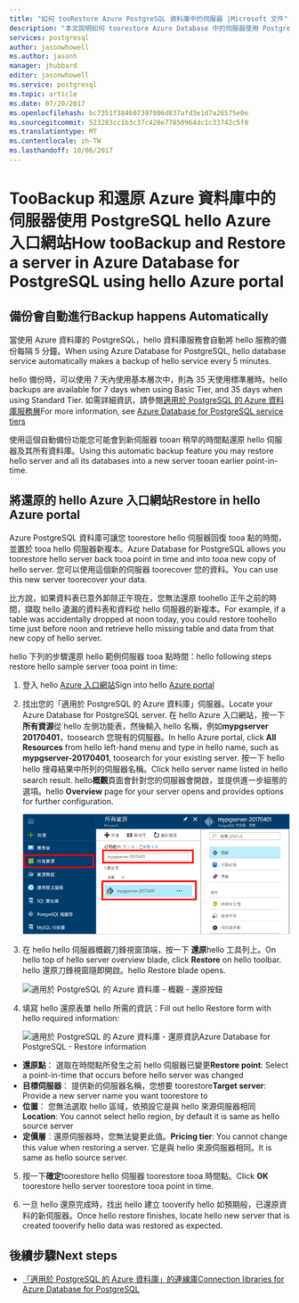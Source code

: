 ```yaml
---
title: "如何 tooRestore Azure PostgreSQL 資料庫中的伺服器 |Microsoft 文件"
description: "本文說明如何 toorestore Azure Database 中的伺服器使用 PostgreSQL hello Azure 入口網站。"
services: postgresql
author: jasonwhowell
ms.author: jasonh
manager: jhubbard
editor: jasonwhowell
ms.service: postgresql
ms.topic: article
ms.date: 07/20/2017
ms.openlocfilehash: bc7351f384607397806d837afd3e1d7a26575e0e
ms.sourcegitcommit: 523283cc1b3c37c428e77850964dc1c33742c5f0
ms.translationtype: MT
ms.contentlocale: zh-TW
ms.lasthandoff: 10/06/2017
---
```

# <a name="how-toobackup-and-restore-a-server-in-azure-database-for-postgresql-using-hello-azure-portal"></a><span data-ttu-id="0cb27-103">TooBackup 和還原 Azure 資料庫中的伺服器使用 PostgreSQL hello Azure 入口網站</span><span class="sxs-lookup"><span data-stu-id="0cb27-103">How tooBackup and Restore a server in Azure Database for PostgreSQL using hello Azure portal</span></span>

## <a name="backup-happens-automatically"></a><span data-ttu-id="0cb27-104">備份會自動進行</span><span class="sxs-lookup"><span data-stu-id="0cb27-104">Backup happens Automatically</span></span>
<span data-ttu-id="0cb27-105">當使用 Azure 資料庫的 PostgreSQL，hello 資料庫服務會自動將 hello 服務的備份每隔 5 分鐘。</span><span class="sxs-lookup"><span data-stu-id="0cb27-105">When using Azure Database for PostgreSQL, hello database service automatically makes a backup of hello service every 5 minutes.</span></span> 

<span data-ttu-id="0cb27-106">hello 備份時，可以使用 7 天內使用基本層次中，則為 35 天使用標準層時。</span><span class="sxs-lookup"><span data-stu-id="0cb27-106">hello backups are available for 7 days when using Basic Tier, and 35 days when using Standard Tier.</span></span> <span data-ttu-id="0cb27-107">如需詳細資訊，請參閱[適用於 PostgreSQL 的 Azure 資料庫服務層](concepts-service-tiers.md)</span><span class="sxs-lookup"><span data-stu-id="0cb27-107">For more information, see [Azure Database for PostgreSQL service tiers](concepts-service-tiers.md)</span></span>

<span data-ttu-id="0cb27-108">使用這個自動備份功能您可能會到新伺服器 tooan 稍早的時間點還原 hello 伺服器及其所有資料庫。</span><span class="sxs-lookup"><span data-stu-id="0cb27-108">Using this automatic backup feature you may restore hello server and all its databases into a new server tooan earlier point-in-time.</span></span>

## <a name="restore-in-hello-azure-portal"></a><span data-ttu-id="0cb27-109">將還原的 hello Azure 入口網站</span><span class="sxs-lookup"><span data-stu-id="0cb27-109">Restore in hello Azure portal</span></span>
<span data-ttu-id="0cb27-110">Azure PostgreSQL 資料庫可讓您 toorestore hello 伺服器回復 tooa 點的時間，並置於 tooa hello 伺服器新複本。</span><span class="sxs-lookup"><span data-stu-id="0cb27-110">Azure Database for PostgreSQL allows you toorestore hello server back tooa point in time and into tooa new copy of hello server.</span></span> <span data-ttu-id="0cb27-111">您可以使用這個新的伺服器 toorecover 您的資料。</span><span class="sxs-lookup"><span data-stu-id="0cb27-111">You can use this new server toorecover your data.</span></span> 

<span data-ttu-id="0cb27-112">比方說，如果資料表已意外卸除正午現在，您無法還原 toohello 正午之前的時間，擷取 hello 遺漏的資料表和資料從 hello 伺服器的新複本。</span><span class="sxs-lookup"><span data-stu-id="0cb27-112">For example, if a table was accidentally dropped at noon today, you could restore toohello time just before noon and retrieve hello missing table and data from that new copy of hello server.</span></span>

<span data-ttu-id="0cb27-113">hello 下列的步驟還原 hello 範例伺服器 tooa 點時間：</span><span class="sxs-lookup"><span data-stu-id="0cb27-113">hello following steps restore hello sample server tooa point in time:</span></span>
1. <span data-ttu-id="0cb27-114">登入 hello [Azure 入口網站](https://portal.azure.com/)</span><span class="sxs-lookup"><span data-stu-id="0cb27-114">Sign into hello [Azure portal](https://portal.azure.com/)</span></span>
2. <span data-ttu-id="0cb27-115">找出您的「適用於 PostgreSQL 的 Azure 資料庫」伺服器。</span><span class="sxs-lookup"><span data-stu-id="0cb27-115">Locate your Azure Database for PostgreSQL server.</span></span> <span data-ttu-id="0cb27-116">在 hello Azure 入口網站，按一下**所有資源**從 hello 左側功能表，然後輸入 hello 名稱，例如**mypgserver 20170401**，toosearch 您現有的伺服器。</span><span class="sxs-lookup"><span data-stu-id="0cb27-116">In hello Azure portal, click **All Resources** from hello left-hand menu and type in hello name, such as **mypgserver-20170401**, toosearch for your existing server.</span></span> <span data-ttu-id="0cb27-117">按一下 hello hello 搜尋結果中所列的伺服器名稱。</span><span class="sxs-lookup"><span data-stu-id="0cb27-117">Click hello server name listed in hello search result.</span></span> <span data-ttu-id="0cb27-118">hello**概觀**頁面會針對您的伺服器會開啟，並提供進一步組態的選項。</span><span class="sxs-lookup"><span data-stu-id="0cb27-118">hello **Overview** page for your server opens and provides options for further configuration.</span></span>

   ![Azure 入口網站-搜尋 toolocate 您的伺服器](media/postgresql-howto-restore-server-portal/1-locate.png)

3. <span data-ttu-id="0cb27-120">在 hello hello 伺服器概觀刀鋒視窗頂端，按一下 **還原**hello 工具列上。</span><span class="sxs-lookup"><span data-stu-id="0cb27-120">On hello top of hello server overview blade, click **Restore** on hello toolbar.</span></span> <span data-ttu-id="0cb27-121">hello 還原刀鋒視窗隨即開啟。</span><span class="sxs-lookup"><span data-stu-id="0cb27-121">hello Restore blade opens.</span></span>

   ![適用於 PostgreSQL 的 Azure 資料庫 - 概觀 - 還原按鈕](./media/postgresql-howto-restore-server-portal/2_server.png)

4. <span data-ttu-id="0cb27-123">填寫 hello 還原表單 hello 所需的資訊：</span><span class="sxs-lookup"><span data-stu-id="0cb27-123">Fill out hello Restore form with hello required information:</span></span>

   ![<span data-ttu-id="0cb27-124">適用於 PostgreSQL 的 Azure 資料庫 - 還原資訊</span><span class="sxs-lookup"><span data-stu-id="0cb27-124">Azure Database for PostgreSQL - Restore information</span></span> ](./media/postgresql-howto-restore-server-portal/3_restore.png)
  - <span data-ttu-id="0cb27-125">**還原點**： 選取在時間點所發生之前 hello 伺服器已變更</span><span class="sxs-lookup"><span data-stu-id="0cb27-125">**Restore point**: Select a point-in-time that occurs before hello server was changed</span></span>
  - <span data-ttu-id="0cb27-126">**目標伺服器**： 提供新的伺服器名稱，您想要 toorestore</span><span class="sxs-lookup"><span data-stu-id="0cb27-126">**Target server**: Provide a new server name you want toorestore to</span></span>
  - <span data-ttu-id="0cb27-127">**位置**： 您無法選取 hello 區域，依預設它是與 hello 來源伺服器相同</span><span class="sxs-lookup"><span data-stu-id="0cb27-127">**Location**: You cannot select hello region, by default it is same as hello source server</span></span>
  - <span data-ttu-id="0cb27-128">**定價層**︰還原伺服器時，您無法變更此值。</span><span class="sxs-lookup"><span data-stu-id="0cb27-128">**Pricing tier**: You cannot change this value when restoring a server.</span></span> <span data-ttu-id="0cb27-129">它是與 hello 來源伺服器相同。</span><span class="sxs-lookup"><span data-stu-id="0cb27-129">It is same as hello source server.</span></span> 

5. <span data-ttu-id="0cb27-130">按一下**確定**toorestore hello 伺服器 toorestore tooa 時間點。</span><span class="sxs-lookup"><span data-stu-id="0cb27-130">Click **OK** toorestore hello server toorestore tooa point in time.</span></span> 

6. <span data-ttu-id="0cb27-131">一旦 hello 還原完成時，找出 hello 建立 tooverify hello 如預期般，已還原資料的新伺服器。</span><span class="sxs-lookup"><span data-stu-id="0cb27-131">Once hello restore finishes, locate hello new server that is created tooverify hello data was restored as expected.</span></span>

## <a name="next-steps"></a><span data-ttu-id="0cb27-132">後續步驟</span><span class="sxs-lookup"><span data-stu-id="0cb27-132">Next steps</span></span>
- [<span data-ttu-id="0cb27-133">「適用於 PostgreSQL 的 Azure 資料庫」的連線庫</span><span class="sxs-lookup"><span data-stu-id="0cb27-133">Connection libraries for Azure Database for PostgreSQL</span></span>](concepts-connection-libraries.md)
